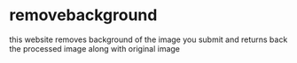 # removebackground
 this website removes background of the image you submit and returns back the processed image along with original image

